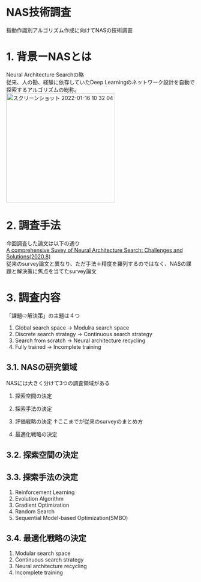 # NAS技術調査
指動作識別アルゴリズム作成に向けてNASの技術調査  

# 1. 背景ーNASとは
Neural Architecture Searchの略  
従来、人の勘、経験に依存していたDeep Learningのネットワーク設計を自動で探索するアルゴリズムの総称。  
<img width="290" alt="スクリーンショット 2022-01-16 10 32 04" src="https://user-images.githubusercontent.com/60390051/149643881-554ba88c-02b6-4888-b49f-4c2bfb54bfc7.png">

# 2. 調査手法
今回調査した論文は以下の通り  
[A comprehensive Suvey of Neural Architecture Search: Challenges and Solutions(2020.8)](https://arxiv.org/abs/2006.02903)  
従来のsurvey論文と異なり、ただ手法＋精度を羅列するのではなく、NASの課題と解決策に焦点を当てたsurvey論文

# 3. 調査内容
「課題⇨解決策」の主題は４つ
1. Global search space -> Modulra search space
2. Discrete search strategy -> Continuous search strategy
3. Search from scratch -> Neural architecture recycling
4. Fully trained -> Incomplete training

## 3.1. NASの研究領域
NASには大きく分けて3つの調査領域がある
1. 探索空間の決定  
2. 探索手法の決定    
3. 評価戦略の決定 ↑ここまでが従来のsurveyのまとめ方   

4. 最適化戦略の決定  

## 3.2. 探索空間の決定  

## 3.3. 探索手法の決定  
1. Reinforcement Learning  
2. Evolution Algorithm  
3. Gradient Optimization  
4. Random Search  
5. Sequential Model-based Optimization(SMBO)  


## 3.4. 最適化戦略の決定
1. Modular search space  
2. Continuous search strategy  
3. Neural architecture recycling  
4. Incomplete training  
